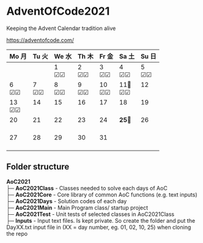 # AdventOfCode2021
 Keeping the Advent Calendar tradition alive

https://adventofcode.com/

 Mo 月 | Tu 火 | We 水 | Th 木 | Fr 金 | Sa 土 | Su 日
----|----|----|----|----|----|----
|||1<br>&#9745;&#9745;|2<br>&#9745;&#9745;|3<br>&#9745;&#9745;|4<br>&#9745;&#9745;|5<br>&#9745;&#9745;
6<br>&#9745;&#9745;|7<br>&#9745;&#9745;|8<br>&#9745;&#9745;|9<br>&#9745;&#9745;|10<br>&#9745;&#9745;|11🎂<br>&#9745;&#9745;|12<br><br>
13<br>&#9745;&#9745;|14<br><br>|15<br><br>|16<br><br>|17<br><br>|18<br><br>|19<br><br>
20<br><br>|21<br><br>|22<br><br>|23<br><br>|24<br><br>|**25**🎄<br><br>|26<br><br>
27<br><br>|28<br><br>|29<br><br>|30<br><br>|31<br><br>

## Folder structure

**AoC2021** <br>
├─ **AoC2021Class** - Classes needed to solve each days of AoC <br>
├─ **AoC2021Core** - Core library of common AoC functions (e.g. text inputs) <br>
├─ **AoC2021Days** - Solution codes of each day <br>
├─ **AoC2021Main** - Main Program class/ startup project <br>
├─ **AoC2021Test** - Unit tests of selected classes in AoC2021Class <br>
├─ **Inputs** - Input text files. Is kept private. So create the folder and put the DayXX.txt input file in (XX = day number, eg. 01, 02, 10, 25) when cloning the repo <br>
